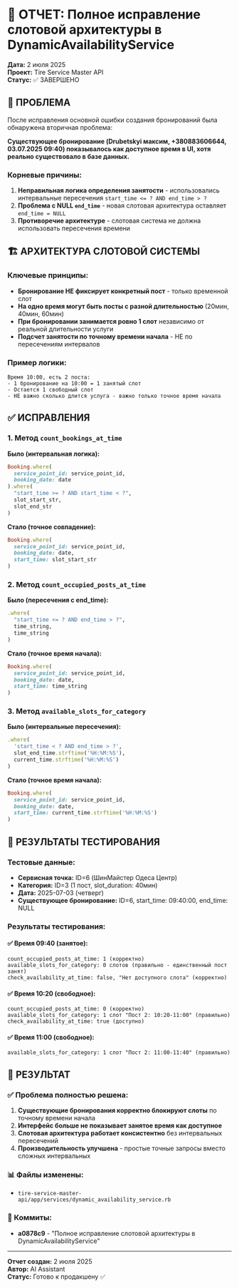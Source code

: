 # 🎯 ОТЧЕТ: Полное исправление слотовой архитектуры в DynamicAvailabilityService

**Дата:** 2 июля 2025  
**Проект:** Tire Service Master API  
**Статус:** ✅ ЗАВЕРШЕНО  

## 🚨 ПРОБЛЕМА

После исправления основной ошибки создания бронирований была обнаружена вторичная проблема:

**Существующее бронирование (Drubetskyi максим, +380883606644, 03.07.2025 09:40) показывалось как доступное время в UI, хотя реально существовало в базе данных.**

### Корневые причины:
1. **Неправильная логика определения занятости** - использовались интервальные пересечения `start_time <= ? AND end_time > ?`
2. **Проблема с NULL `end_time`** - новая слотовая архитектура оставляет `end_time = NULL`
3. **Противоречие архитектуре** - слотовая система не должна использовать пересечения времени

## 🏗️ АРХИТЕКТУРА СЛОТОВОЙ СИСТЕМЫ

### Ключевые принципы:
- **Бронирование НЕ фиксирует конкретный пост** - только временной слот
- **На одно время могут быть посты с разной длительностью** (20мин, 40мин, 60мин)
- **При бронировании занимается ровно 1 слот** независимо от реальной длительности услуги
- **Подсчет занятости по точному времени начала** - НЕ по пересечениям интервалов

### Пример логики:
```
Время 10:00, есть 2 поста:
- 1 бронирование на 10:00 = 1 занятый слот
- Остается 1 свободный слот
- НЕ важно сколько длится услуга - важно только точное время начала
```

## ✅ ИСПРАВЛЕНИЯ

### 1. Метод `count_bookings_at_time`

**Было (интервальная логика):**
```ruby
Booking.where(
  service_point_id: service_point_id, 
  booking_date: date
).where(
  "start_time >= ? AND start_time < ?", 
  slot_start_str,
  slot_end_str
)
```

**Стало (точное совпадение):**
```ruby
Booking.where(
  service_point_id: service_point_id, 
  booking_date: date,
  start_time: slot_start_str
)
```

### 2. Метод `count_occupied_posts_at_time`

**Было (пересечения с end_time):**
```ruby
.where(
  "start_time <= ? AND end_time > ?",
  time_string,
  time_string
)
```

**Стало (точное время начала):**
```ruby
Booking.where(
  service_point_id: service_point_id,
  booking_date: date,
  start_time: time_string
)
```

### 3. Метод `available_slots_for_category`

**Было (интервальные пересечения):**
```ruby
.where(
  'start_time < ? AND end_time > ?',
  slot_end_time.strftime('%H:%M:%S'),
  current_time.strftime('%H:%M:%S')
)
```

**Стало (точное время начала):**
```ruby
Booking.where(
  service_point_id: service_point_id,
  booking_date: date,
  start_time: current_time.strftime('%H:%M:%S')
)
```

## 🧪 РЕЗУЛЬТАТЫ ТЕСТИРОВАНИЯ

### Тестовые данные:
- **Сервисная точка:** ID=6 (ШинМайстер Одеса Центр)
- **Категория:** ID=3 (1 пост, slot_duration: 40мин)
- **Дата:** 2025-07-03 (четверг)
- **Существующее бронирование:** ID=6, start_time: 09:40:00, end_time: NULL

### Результаты тестирования:

#### ✅ Время 09:40 (занятое):
```
count_occupied_posts_at_time: 1 (корректно)
available_slots_for_category: 0 слотов (правильно - единственный пост занят)
check_availability_at_time: false, "Нет доступного слота" (корректно)
```

#### ✅ Время 10:20 (свободное):
```
count_occupied_posts_at_time: 0 (корректно)
available_slots_for_category: 1 слот "Пост 2: 10:20-11:00" (правильно)
check_availability_at_time: true (доступно)
```

#### ✅ Время 11:00 (свободное):
```
available_slots_for_category: 1 слот "Пост 2: 11:00-11:40" (правильно)
```

## 🎯 РЕЗУЛЬТАТ

### ✅ Проблема полностью решена:
1. **Существующие бронирования корректно блокируют слоты** по точному времени начала
2. **Интерфейс больше не показывает занятое время как доступное**
3. **Слотовая архитектура работает консистентно** без интервальных пересечений
4. **Производительность улучшена** - простые точные запросы вместо сложных интервальных

### 📊 Файлы изменены:
- `tire-service-master-api/app/services/dynamic_availability_service.rb`

### 📁 Коммиты:
- **a0878c9** - "Полное исправление слотовой архитектуры в DynamicAvailabilityService"

---
**Отчет создан:** 2 июля 2025  
**Автор:** AI Assistant  
**Статус:** Готово к продакшену ✅ 